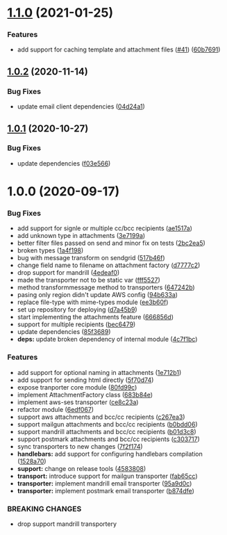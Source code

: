 # [1.1.0](https://github.com/gkampitakis/email-client/compare/v1.0.2...v1.1.0) (2021-01-25)


### Features

* add support for caching template and attachment files  ([#41](https://github.com/gkampitakis/email-client/issues/41)) ([60b7691](https://github.com/gkampitakis/email-client/commit/60b7691d8c7a6ae5b09154f1659f9bf202732588))

## [1.0.2](https://github.com/gkampitakis/email-client/compare/v1.0.1...v1.0.2) (2020-11-14)


### Bug Fixes

* update email client dependencies ([04d24a1](https://github.com/gkampitakis/email-client/commit/04d24a15ec2f51ea9c3ed908694ee247ec46eb47))

## [1.0.1](https://github.com/gkampitakis/email-client/compare/v1.0.0...v1.0.1) (2020-10-27)


### Bug Fixes

* update dependencies ([f03e566](https://github.com/gkampitakis/email-client/commit/f03e566e1d4258c247d01f5f4c1218b8a3130ee8))

# 1.0.0 (2020-09-17)


### Bug Fixes

* add support for signle or multiple cc/bcc recipients ([ae1517a](https://github.com/gkampitakis/email-client/commit/ae1517a74ee6cb314e732ad585a2ca1a340bed3f))
* add unknown type in attachments ([3e7199a](https://github.com/gkampitakis/email-client/commit/3e7199a9f32af5a7cb23dad1f3986e8ae233e6e9))
* better filter files passed on send and minor fix on tests ([2bc2ea5](https://github.com/gkampitakis/email-client/commit/2bc2ea534d6193a2c85479a3614fe69ce5274796))
* broken types ([1a4f198](https://github.com/gkampitakis/email-client/commit/1a4f1987bb3f36179414d952867ebb68fa8c7fcf))
* bug with message transform on sendgrid ([517b46f](https://github.com/gkampitakis/email-client/commit/517b46fd9354f641b8b683413630cce263d9ed04))
* change field name to filename on attachment factory ([d7777c2](https://github.com/gkampitakis/email-client/commit/d7777c2a7587f9d71046ccbf4d4490f840cc0d5e))
* drop support for mandrill ([4edeaf0](https://github.com/gkampitakis/email-client/commit/4edeaf017fe035d6b049a03a774d811f83ed4d30))
* made the transporter not to be static var ([fff5527](https://github.com/gkampitakis/email-client/commit/fff55279c31af44d22084610393b028beb70b9db))
* method transformmessage method to transporters ([647242b](https://github.com/gkampitakis/email-client/commit/647242b3561dc8afd16cad9698abdcc676c83a56))
* pasing only region didn't update AWS config ([94b633a](https://github.com/gkampitakis/email-client/commit/94b633ab424aa5ab0989bb9a279f3b1c27ade54b))
* replace file-type with mime-types module ([ee3b60f](https://github.com/gkampitakis/email-client/commit/ee3b60f1b1231b2975b44f2befc5fc712780c125))
* set up repository for deploying ([d7a45b9](https://github.com/gkampitakis/email-client/commit/d7a45b9d462c11430d002d569b4f53f873ae64ad))
* start implementing the attachments feature ([666856d](https://github.com/gkampitakis/email-client/commit/666856dc02d65a12f5e7a650324077aee2483a2e))
* support for multiple recipients ([bec6479](https://github.com/gkampitakis/email-client/commit/bec6479cd483f62390c0076539d02532e3376aa6))
* update dependencies ([85f3689](https://github.com/gkampitakis/email-client/commit/85f3689fb11e50dd0f5907a432b6cca50290b68e))
* **deps:** update broken dependency of internal module ([4c7f1bc](https://github.com/gkampitakis/email-client/commit/4c7f1bcbb1021ab85c2d8af1596baa01c8881f29))


### Features

* add support for optional naming in attachments ([1e712b1](https://github.com/gkampitakis/email-client/commit/1e712b1c81d078d50780c3000650441314192b40))
* add support for sending html directly ([5f70d74](https://github.com/gkampitakis/email-client/commit/5f70d74fce053c843335d7af6046ad516c8577f8))
* expose tranporter core module ([80fd99c](https://github.com/gkampitakis/email-client/commit/80fd99cb3ffc72c625f29443df8740bfd00ce5b4))
* implement AttachmentFactory class ([683b84e](https://github.com/gkampitakis/email-client/commit/683b84e1dcf23e579747ab8030a9fc0197b08007))
* implement aws-ses transporter ([ce8c23a](https://github.com/gkampitakis/email-client/commit/ce8c23af354d935cd0388001265adfce8781f8a3))
* refactor module ([6edf067](https://github.com/gkampitakis/email-client/commit/6edf06702e27c205f27528316b403bf94354144c))
* support aws attachments and bcc/cc recipients ([c267ea3](https://github.com/gkampitakis/email-client/commit/c267ea319a656c6c658c70d38399fc2b2e9f7e74))
* support mailgun attachments and bcc/cc recipients ([b0bdd06](https://github.com/gkampitakis/email-client/commit/b0bdd062fa9412373d828c1bc8dc1284a0038416))
* support mandrill attachments and bcc/cc recipients ([b01d3c8](https://github.com/gkampitakis/email-client/commit/b01d3c8b061f067849ef1f1e3cc7f8f7249af859))
* support postmark attachments and bcc/cc recipients ([c303717](https://github.com/gkampitakis/email-client/commit/c3037170f6b3cb79ead031b8418352211b3906ce))
* sync transporters to new changes ([7f2f174](https://github.com/gkampitakis/email-client/commit/7f2f1749b83ca7195ee54b6ad46d137eda0586b1))
* **handlebars:** add support for configuring handlebars compilation ([1528a70](https://github.com/gkampitakis/email-client/commit/1528a7052270fe12fcb219d0bbc7812edc581bdd))
* **support:** change on release tools ([4583808](https://github.com/gkampitakis/email-client/commit/4583808cf83ab85e20d337079c3d3bcf0d85d5f7))
* **transport:** introduce support for mailgun transporter ([fab65cc](https://github.com/gkampitakis/email-client/commit/fab65cccc26165f189cff71812025e9eefdabea3))
* **transporter:** implement mandrill email transporter ([95a9d0c](https://github.com/gkampitakis/email-client/commit/95a9d0cfa4be6f7a02ddfa33315095019a75d86e))
* **transporter:** implement postmark email transporter ([b874dfe](https://github.com/gkampitakis/email-client/commit/b874dfe908e64aaf6eb5f629ae68b026a0258eae))


### BREAKING CHANGES

* drop support mandrill transportery
